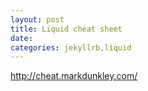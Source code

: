 ```yaml
---
layout: post
title: Liquid cheat sheet
date: 
categories: jekyllrb,liquid
---
```


http://cheat.markdunkley.com/